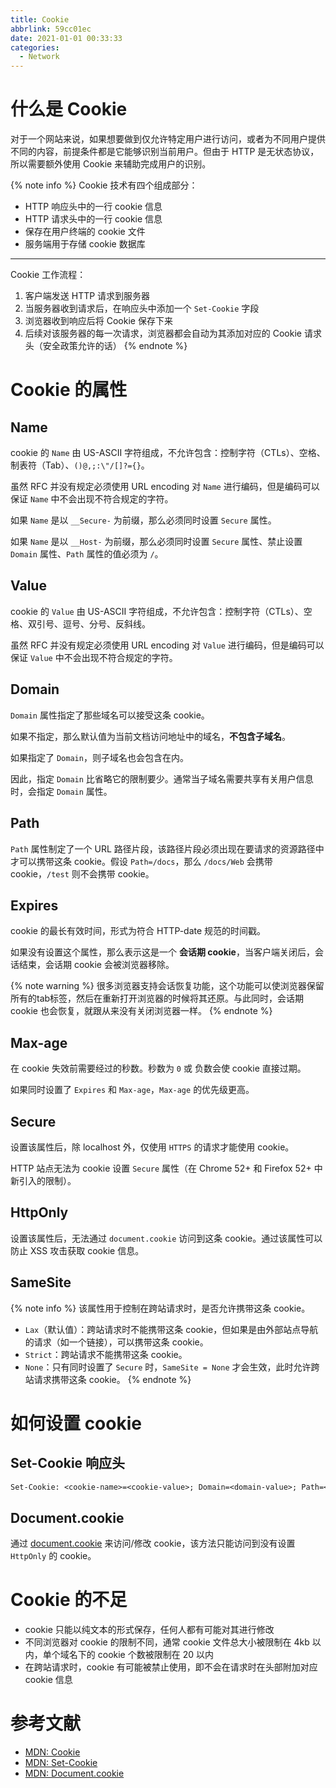```yaml
---
title: Cookie
abbrlink: 59cc01ec
date: 2021-01-01 00:33:33
categories:
  - Network
---
```


# 什么是 Cookie

对于一个网站来说，如果想要做到仅允许特定用户进行访问，或者为不同用户提供不同的内容，前提条件都是它能够识别当前用户。但由于 HTTP 是无状态协议，所以需要额外使用 Cookie 来辅助完成用户的识别。

{% note info %}
Cookie 技术有四个组成部分：
- HTTP 响应头中的一行 cookie 信息
- HTTP 请求头中的一行 cookie 信息
- 保存在用户终端的 cookie 文件
- 服务端用于存储 cookie 数据库
---
Cookie 工作流程：
1. 客户端发送 HTTP 请求到服务器
2. 当服务器收到请求后，在响应头中添加一个 `Set-Cookie` 字段
3. 浏览器收到响应后将 Cookie 保存下来
4. 后续对该服务器的每一次请求，浏览器都会自动为其添加对应的 Cookie 请求头（安全政策允许的话）
{% endnote %}

# Cookie 的属性

## Name

cookie 的 `Name` 由 US-ASCII 字符组成，不允许包含：控制字符（CTLs）、空格、制表符（Tab）、`()@,;:\"/[]?={}`。

虽然 RFC 并没有规定必须使用 URL encoding 对 `Name` 进行编码，但是编码可以保证 `Name` 中不会出现不符合规定的字符。

如果 `Name` 是以 `__Secure-` 为前缀，那么必须同时设置 `Secure` 属性。

如果 `Name` 是以 `__Host-` 为前缀，那么必须同时设置 `Secure` 属性、禁止设置 `Domain` 属性、`Path` 属性的值必须为 `/`。

## Value

cookie 的 `Value` 由 US-ASCII 字符组成，不允许包含：控制字符（CTLs）、空格、双引号、逗号、分号、反斜线。

虽然 RFC 并没有规定必须使用 URL encoding 对 `Value` 进行编码，但是编码可以保证 `Value` 中不会出现不符合规定的字符。

## Domain

`Domain` 属性指定了那些域名可以接受这条 cookie。

如果不指定，那么默认值为当前文档访问地址中的域名，**不包含子域名**。

如果指定了 `Domain`，则子域名也会包含在内。

因此，指定 `Domain` 比省略它的限制要少。通常当子域名需要共享有关用户信息时，会指定 `Domain` 属性。

## Path

`Path` 属性制定了一个 URL 路径片段，该路径片段必须出现在要请求的资源路径中才可以携带这条 cookie。假设 `Path=/docs`，那么 `/docs/Web` 会携带 cookie，`/test` 则不会携带 cookie。

## Expires

cookie 的最长有效时间，形式为符合 HTTP-date 规范的时间戳。

如果没有设置这个属性，那么表示这是一个 **会话期 cookie**，当客户端关闭后，会话结束，会话期 cookie 会被浏览器移除。

{% note warning %}
很多浏览器支持会话恢复功能，这个功能可以使浏览器保留所有的tab标签，然后在重新打开浏览器的时候将其还原。与此同时，会话期 cookie 也会恢复，就跟从来没有关闭浏览器一样。
{% endnote %}

## Max-age

在 cookie 失效前需要经过的秒数。秒数为 `0` 或 负数会使 cookie 直接过期。

如果同时设置了 `Expires` 和 `Max-age`，`Max-age` 的优先级更高。

## Secure

设置该属性后，除 localhost 外，仅使用 `HTTPS` 的请求才能使用 cookie。

HTTP 站点无法为 cookie 设置 `Secure` 属性（在 Chrome 52+ 和 Firefox 52+ 中新引入的限制）。

## HttpOnly

设置该属性后，无法通过 `document.cookie` 访问到这条 cookie。通过该属性可以防止 XSS 攻击获取 cookie 信息。

## SameSite

{% note info %}
该属性用于控制在跨站请求时，是否允许携带这条 cookie。
- `Lax`（默认值）：跨站请求时不能携带这条 cookie，但如果是由外部站点导航的请求（如一个链接），可以携带这条 cookie。
- `Strict`：跨站请求不能携带这条 cookie。
- `None`：只有同时设置了 `Secure` 时，`SameSite = None` 才会生效，此时允许跨站请求携带这条 cookie。
{% endnote %}

# 如何设置 cookie

## Set-Cookie 响应头

```txt
Set-Cookie: <cookie-name>=<cookie-value>; Domain=<domain-value>; Path=<path-value>; Expires=Wed, 21 Oct 2015 07:28:00 GMT; Secure; HttpOnly; SameSite=Strict
```

## Document.cookie

通过 [document.cookie](https://developer.mozilla.org/en-US/docs/Web/API/Document/cookie) 来访问/修改 cookie，该方法只能访问到没有设置 `HttpOnly` 的 cookie。

# Cookie 的不足

- cookie 只能以纯文本的形式保存，任何人都有可能对其进行修改
- 不同浏览器对 cookie 的限制不同，通常 cookie 文件总大小被限制在 4kb 以内，单个域名下的 cookie 个数被限制在 20 以内
- 在跨站请求时，cookie 有可能被禁止使用，即不会在请求时在头部附加对应 cookie 信息

# 参考文献

- [MDN: Cookie](https://developer.mozilla.org/en-US/docs/Web/HTTP/Cookies)
- [MDN: Set-Cookie](https://developer.mozilla.org/en-US/docs/Web/HTTP/Headers/Set-Cookie)
- [MDN: Document.cookie](https://developer.mozilla.org/en-US/docs/Web/API/Document/cookie)